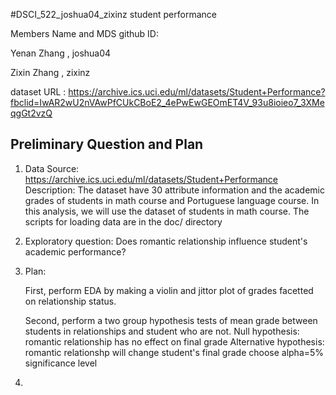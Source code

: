 
#DSCI_522_joshua04_zixinz
student performance

Members Name and MDS github ID: 

Yenan Zhang   ,    joshua04

Zixin Zhang    ,   zixinz


dataset URL :
https://archive.ics.uci.edu/ml/datasets/Student+Performance?fbclid=IwAR2wU2nVAwPfCUkCBoE2_4ePwEwGEOmET4V_93u8ioieo7_3XMeqgGt2vzQ

## Preliminary Question and Plan
1. Data
Source: https://archive.ics.uci.edu/ml/datasets/Student+Performance
Description: The dataset have 30 attribute information and the academic grades of students in math course and Portuguese language course. In this analysis, we will use the dataset of students in math course.
The scripts for loading data are in the doc/ directory

2. Exploratory question: 
Does romantic relationship influence student's academic performance?

3. Plan: 

      First, perform EDA by making a violin and jittor plot of grades facetted on relationship status.

      Second, perform a two group hypothesis tests of mean grade between students in relationships and student who are not.
      Null hypothesis: romantic relationship has no effect on final grade
      Alternative hypothesis: romantic relationshp will change student's final grade
      choose alpha=5% significance level
      
4. 
  
